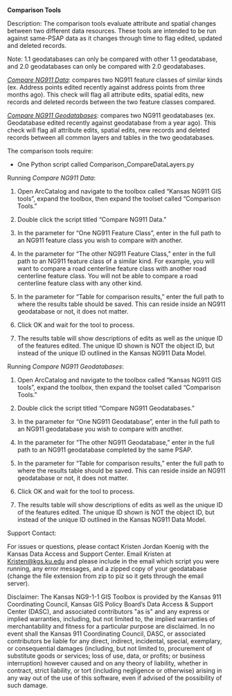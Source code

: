 **Comparison Tools**

Description: The comparison tools evaluate attribute and spatial changes
between two different data resources. These tools are intended to be run
against same-PSAP data as it changes through time to flag edited,
updated and deleted records.

Note: 1.1 geodatabases can only be compared with other 1.1 geodatabase, and 2.0 geodatabases can only be compared with 2.0 geodatabases.

[*Compare NG911 Data*](#data): compares two NG911 feature classes of similar
kinds (ex. Address points edited recently against address points from
three months ago). This check will flag all attribute edits, spatial
edits, new records and deleted records between the two feature classes
compared.

[*Compare NG911 Geodatabases*](#geodatabases): compares two NG911 geodatabases (ex.
Geodatabase edited recently against geodatabase from a year ago). This
check will flag all attribute edits, spatial edits, new records and
deleted records between all common layers and tables in the two
geodatabases.

The comparison tools require:

-   One Python script called Comparison\_CompareDataLayers.py

<a name="data"></a>
Running *Compare NG911 Data*:

1.  Open ArcCatalog and navigate to the toolbox called “Kansas NG911 GIS
    tools”, expand the toolbox, then expand the toolset called
    “Comparison Tools.”

2.  Double click the script titled “Compare NG911 Data.”

3.  In the parameter for “One NG911 Feature Class”, enter in the full
    path to an NG911 feature class you wish to compare with another.

4.  In the parameter for “The other NG911 Feature Class,” enter in the
    full path to an NG911 feature class of a similar kind. For example,
    you will want to compare a road centerline feature class with
    another road centerline feature class. You will not be able to
    compare a road centerline feature class with any other kind.

5.  In the parameter for “Table for comparison results,” enter the full
    path to where the results table should be saved. This can reside
    inside an NG911 geodatabase or not, it does not matter.

6.  Click OK and wait for the tool to process.

7.  The results table will show descriptions of edits as well as the
    unique ID of the features edited. The unique ID shown is NOT the
    object ID, but instead of the unique ID outlined in the Kansas NG911
    Data Model.

<a name="geodatabases"></a>
Running *Compare NG911 Geodatabases*:

1.  Open ArcCatalog and navigate to the toolbox called “Kansas NG911 GIS
    tools”, expand the toolbox, then expand the toolset called
    “Comparison Tools.”

2.  Double click the script titled “Compare NG911 Geodatabases.”

3.  In the parameter for “One NG911 Geodatabase”, enter in the full path
    to an NG911 geodatabase you wish to compare with another.

4.  In the parameter for “The other NG911 Geodatabase,” enter in the
    full path to an NG911 geodatabase completed by the same PSAP.

5.  In the parameter for “Table for comparison results,” enter the full
    path to where the results table should be saved. This can reside
    inside an NG911 geodatabase or not, it does not matter.

6.  Click OK and wait for the tool to process.

7.  The results table will show descriptions of edits as well as the
    unique ID of the features edited. The unique ID shown is NOT the
    object ID, but instead of the unique ID outlined in the Kansas NG911
    Data Model.

Support Contact:

For issues or questions, please contact Kristen Jordan Koenig with the
Kansas Data Access and Support Center. Email Kristen at
Kristen@kgs.ku.edu and please include in the email which script you were
running, any error messages, and a zipped copy of your geodatabase
(change the file extension from zip to piz so it gets through the email
server).

Disclaimer: The Kansas NG9-1-1 GIS Toolbox is provided by the Kansas 911
Coordinating Council, Kansas GIS Policy Board’s Data Access & Support
Center (DASC), and associated contributors "as is" and any express or
implied warranties, including, but not limited to, the implied
warranties of merchantability and fitness for a particular purpose are
disclaimed. In no event shall the Kansas 911 Coordinating Council, DASC,
or associated contributors be liable for any direct, indirect,
incidental, special, exemplary, or consequential damages (including, but
not limited to, procurement of substitute goods or services; loss of
use, data, or profits; or business interruption) however caused and on
any theory of liability, whether in contract, strict liability, or tort
(including negligence or otherwise) arising in any way out of the use of
this software, even if advised of the possibility of such damage.
